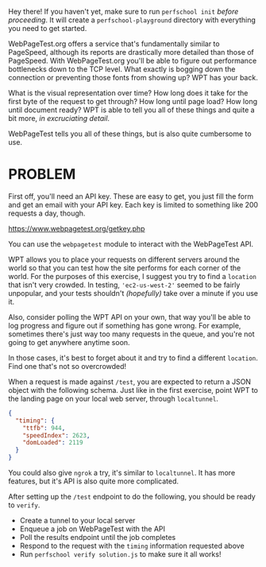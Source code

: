 Hey there! If you haven't yet, make sure to run `perfschool init` _before proceeding_.
It will create a `perfschool-playground` directory with everything you need to get started.

WebPageTest.org offers a service that's fundamentally similar to PageSpeed, although
its reports are drastically more detailed than those of PageSpeed. With WebPageTest.org
you'll be able to figure out performance bottlenecks down to the TCP level. What exactly is
bogging down the connection or preventing those fonts from showing up? WPT has your back.

What is the visual representation over time? How long does it take for the first byte of the
request to get through? How long until page load? How long until document ready? WPT is able
to tell you all of these things and quite a bit more, *in excruciating detail*.

WebPageTest tells you all of these things, but is also quite cumbersome to use.

# PROBLEM

First off, you'll need an API key. These are easy to get, you just fill the form and get an
email with your API key. Each key is limited to something like 200 requests a day, though.

https://www.webpagetest.org/getkey.php

You can use the `webpagetest` module to interact with the WebPageTest API.

WPT allows you to place your requests on different servers around the world so that you
can test how the site performs for each corner of the world. For the purposes of this
exercise, I suggest you try to find a `location` that isn't very crowded. In testing,
`'ec2-us-west-2'` seemed to be fairly unpopular, and your tests shouldn't _(hopefully)_
take over a minute if you use it.

Also, consider polling the WPT API on your own, that way you'll be able to log progress
and figure out if something has gone wrong. For example, sometimes there's just way too
many requests in the queue, and you're not going to get anywhere anytime soon.

In those cases, it's best to forget about it and try to find a different `location`.
Find one that's not so overcrowded!

When a request is made against `/test`, you are expected to return a JSON object with
the following schema. Just like in the first exercise, point WPT to the landing page
on your local web server, through `localtunnel`.

```json
{
  "timing": {
    "ttfb": 944,
    "speedIndex": 2623,
    "domLoaded": 2119
  }
}
```

You could also give `ngrok` a try, it's similar to `localtunnel`. It has more features,
but it's API is also quite more complicated.

After setting up the `/test` endpoint to do the following, you should be ready to `verify`.

- Create a tunnel to your local server
- Enqueue a job on WebPageTest with the API
- Poll the results endpoint until the job completes
- Respond to the request with the `timing` information requested above
- Run `perfschool verify solution.js` to make sure it all works!
